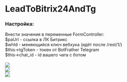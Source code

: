 # LeadToBitrix24AndTg
<h3>Настройка:</h3>
Внести значения в переменные FormController:<br>
$paUrl - ссылка в ЛК Битрикс<br>
$whId - меняющийся ключ вебхука (идёт после /rest/1/)<br>
$this->tgToken - токен от BotFrather Telegram<br>
$this->chat_id - id вашего чата с ботом<br><br>
<img src="https://i.imgur.com/q9vyN0L.png"/><br>
<img src="https://i.imgur.com/cIgxcAL.png"/><br>
<img src="https://i.imgur.com/SeSWD3K.png"/>
